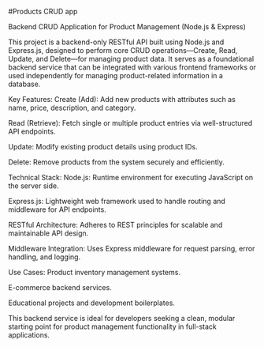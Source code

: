 #Products CRUD app

Backend CRUD Application for Product Management (Node.js & Express)

This project is a backend-only RESTful API built using Node.js and Express.js, designed to perform core CRUD operations—Create, Read, Update, and Delete—for managing product data. It serves as a foundational backend service that can be integrated with various frontend frameworks or used independently for managing product-related information in a database.

Key Features:
Create (Add): Add new products with attributes such as name, price, description, and category.

Read (Retrieve): Fetch single or multiple product entries via well-structured API endpoints.

Update: Modify existing product details using product IDs.

Delete: Remove products from the system securely and efficiently.

Technical Stack:
Node.js: Runtime environment for executing JavaScript on the server side.

Express.js: Lightweight web framework used to handle routing and middleware for API endpoints.

RESTful Architecture: Adheres to REST principles for scalable and maintainable API design.

Middleware Integration: Uses Express middleware for request parsing, error handling, and logging.

Use Cases:
Product inventory management systems.

E-commerce backend services.

Educational projects and development boilerplates.

This backend service is ideal for developers seeking a clean, modular starting point for product management functionality in full-stack applications.
